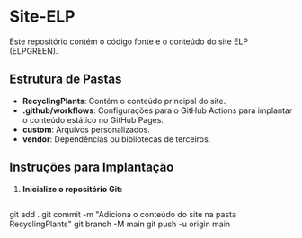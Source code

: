 # Site-ELP

Este repositório contém o código fonte e o conteúdo do site ELP (ELPGREEN).

## Estrutura de Pastas

- **RecyclingPlants**: Contém o conteúdo principal do site.
- **.github/workflows**: Configurações para o GitHub Actions para implantar o conteúdo estático no GitHub Pages.
- **custom**: Arquivos personalizados.
- **vendor**: Dependências ou bibliotecas de terceiros.

## Instruções para Implantação

1. **Inicialize o repositório Git:**
   ```bash
git add .
git commit -m "Adiciona o conteúdo do site na pasta RecyclingPlants"
git branch -M main
git push -u origin main
